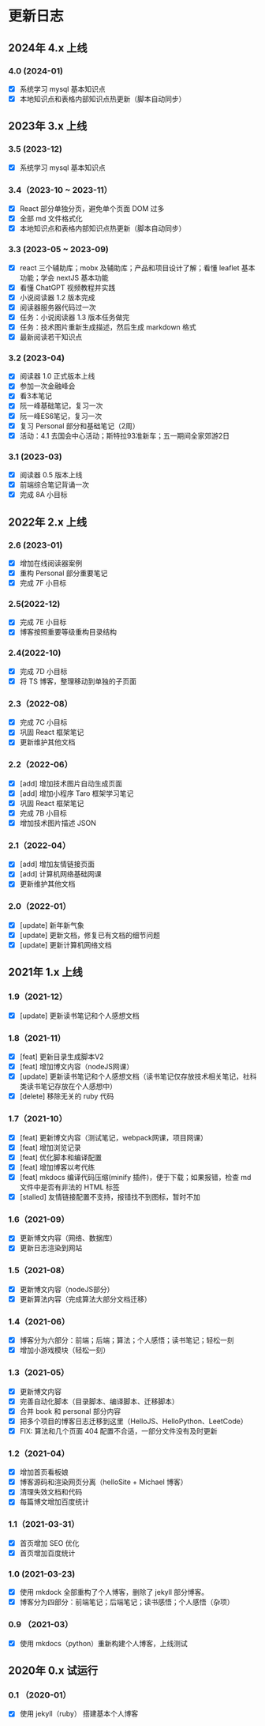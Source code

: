 # 更新日志

## 2024年 4.x 上线

### 4.0 (2024-01)

- [x] 系统学习 mysql 基本知识点
- [x] 本地知识点和表格内部知识点热更新（脚本自动同步）

## 2023年 3.x 上线

### 3.5 (2023-12)

- [x] 系统学习 mysql 基本知识点

### 3.4（2023-10 ~ 2023-11）

- [x] React 部分单独分页，避免单个页面 DOM 过多
- [x] 全部 md 文件格式化
- [x] 本地知识点和表格内部知识点热更新（脚本自动同步）

### 3.3 (2023-05 ~ 2023-09)
- [x] react 三个辅助库；mobx 及辅助库；产品和项目设计了解；看懂 leaflet 基本功能；学会 nextJS 基本功能
- [x] 看懂 ChatGPT 视频教程并实践
- [x] 小说阅读器 1.2 版本完成
- [x] 阅读器服务器代码过一次
- [x] 任务：小说阅读器 1.3 版本任务做完
- [x] 任务：技术图片重新生成描述，然后生成 markdown 格式
- [x] 最新阅读若干知识点

### 3.2 (2023-04)
- [x] 阅读器 1.0 正式版本上线
- [x] 参加一次金融峰会
- [x] 看3本笔记
- [x] 阮一峰基础笔记，复习一次
- [x] 阮一峰ES6笔记，复习一次
- [x] 复习 Personal 部分和基础笔记（2周）
- [x] 活动：4.1 去国会中心活动；斯特拉93准新车；五一期间全家郊游2日

### 3.1 (2023-03)
- [x] 阅读器 0.5 版本上线
- [x] 前端综合笔记背诵一次
- [x] 完成 8A 小目标

## 2022年 2.x 上线

### 2.6 (2023-01)
- [x] 增加在线阅读器案例
- [x] 重构 Personal 部分重要笔记
- [x] 完成 7F 小目标

### 2.5(2022-12)

- [x] 完成 7E 小目标
- [x] 博客按照重要等级重构目录结构

### 2.4(2022-10)

- [x] 完成 7D 小目标
- [x] 将 TS 博客，整理移动到单独的子页面

### 2.3（2022-08）

- [x] 完成 7C 小目标
- [x] 巩固 React 框架笔记
- [x] 更新维护其他文档

### 2.2（2022-06）

- [x] [add] 增加技术图片自动生成页面
- [x] [add] 增加小程序 Taro 框架学习笔记
- [x] 巩固 React 框架笔记
- [x] 完成 7B 小目标
- [x] 增加技术图片描述 JSON 

### 2.1（2022-04）
- [x] [add] 增加友情链接页面
- [x] [add] 计算机网络基础网课
- [x] 更新维护其他文档

### 2.0（2022-01）
- [x] [update] 新年新气象
- [x] [update] 更新文档，修复已有文档的细节问题
- [x] [update] 更新计算机网络文档

## 2021年 1.x 上线

### 1.9（2021-12）
- [x] [update] 更新读书笔记和个人感想文档

### 1.8（2021-11）
- [x] [feat] 更新目录生成脚本V2
- [x] [feat] 增加博文内容（nodeJS网课）
- [x] [update] 更新读书笔记和个人感想文档（读书笔记仅存放技术相关笔记，社科类读书笔记存放在个人感想中）
- [x] [delete] 移除无关的 ruby 代码

### 1.7（2021-10）

- [x] [feat] 更新博文内容（测试笔记，webpack网课，项目网课）
- [x] [feat] 增加浏览记录
- [x] [feat] 优化脚本和编译配置
- [x] [feat] 增加博客以考代练
- [x] [feat] mkdocs 编译代码压缩(minify 插件)，便于下载；如果报错，检查 md 文件中是否有非法的 HTML 标签
- [x] [stalled] 友情链接配置不支持，报错找不到图标，暂时不加

### 1.6（2021-09）

- [x] 更新博文内容（网络、数据库）
- [x] 更新日志渲染到网站

### 1.5（2021-08）

- [x] 更新博文内容（nodeJS部分）
- [x] 更新算法内容（完成算法大部分文档迁移）

### 1.4（2021-06）

- [x] 博客分为六部分：前端；后端；算法；个人感悟；读书笔记；轻松一刻
- [x] 增加小游戏模块（轻松一刻）

### 1.3（2021-05）

- [x] 更新博文内容
- [x] 完善自动化脚本（目录脚本、编译脚本、迁移脚本）
- [x] 合并 book 和 personal 部分内容
- [x] 把多个项目的博客日志迁移到这里（HelloJS、HelloPython、LeetCode）
- [x] FIX: 算法和几个页面 404 配置不合适，一部分文件没有及时更新

### 1.2（2021-04）

- [x] 增加首页看板娘
- [x] 博客源码和渲染网页分离（helloSite + Michael 博客）
- [x] 清理失效文档和代码
- [x] 每篇博文增加百度统计

### 1.1（2021-03-31）

- [x] 首页增加 SEO 优化
- [x] 首页增加百度统计

### 1.0 (2021-03-23)

- [x] 使用 mkdock 全部重构了个人博客，删除了 jekyll 部分博客。
- [x] 博客分为四部分：前端笔记；后端笔记；读书感悟；个人感悟（杂项）

### 0.9 （2021-03）

- [x] 使用 mkdocs（python）重新构建个人博客，上线测试

## 2020年 0.x 试运行

### 0.1 （2020-01）

- [x] 使用 jekyll（ruby） 搭建基本个人博客
